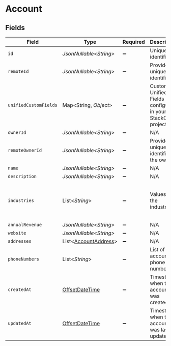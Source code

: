 # Account


## Fields

| Field                                                                                               | Type                                                                                                | Required                                                                                            | Description                                                                                         | Example                                                                                             |
| --------------------------------------------------------------------------------------------------- | --------------------------------------------------------------------------------------------------- | --------------------------------------------------------------------------------------------------- | --------------------------------------------------------------------------------------------------- | --------------------------------------------------------------------------------------------------- |
| `id`                                                                                                | *JsonNullable\<String>*                                                                             | :heavy_minus_sign:                                                                                  | Unique identifier                                                                                   | 8187e5da-dc77-475e-9949-af0f1fa4e4e3                                                                |
| `remoteId`                                                                                          | *JsonNullable\<String>*                                                                             | :heavy_minus_sign:                                                                                  | Provider's unique identifier                                                                        | 8187e5da-dc77-475e-9949-af0f1fa4e4e3                                                                |
| `unifiedCustomFields`                                                                               | Map\<String, *Object*>                                                                              | :heavy_minus_sign:                                                                                  | Custom Unified Fields configured in your StackOne project                                           | {<br/>"my_project_custom_field_1": "REF-1236",<br/>"my_project_custom_field_2": "some other value"<br/>} |
| `ownerId`                                                                                           | *JsonNullable\<String>*                                                                             | :heavy_minus_sign:                                                                                  | N/A                                                                                                 |                                                                                                     |
| `remoteOwnerId`                                                                                     | *JsonNullable\<String>*                                                                             | :heavy_minus_sign:                                                                                  | Provider's unique identifier of the owner                                                           | e3cb75bf-aa84-466e-a6c1-b8322b257a48                                                                |
| `name`                                                                                              | *JsonNullable\<String>*                                                                             | :heavy_minus_sign:                                                                                  | N/A                                                                                                 |                                                                                                     |
| `description`                                                                                       | *JsonNullable\<String>*                                                                             | :heavy_minus_sign:                                                                                  | N/A                                                                                                 |                                                                                                     |
| `industries`                                                                                        | List\<*String*>                                                                                     | :heavy_minus_sign:                                                                                  | Values of the industries                                                                            | [<br/>"Information Technology",<br/>"Airlines \u0026 Airports",<br/>"Personal Care \u0026 Household Products"<br/>] |
| `annualRevenue`                                                                                     | *JsonNullable\<String>*                                                                             | :heavy_minus_sign:                                                                                  | N/A                                                                                                 |                                                                                                     |
| `website`                                                                                           | *JsonNullable\<String>*                                                                             | :heavy_minus_sign:                                                                                  | N/A                                                                                                 |                                                                                                     |
| `addresses`                                                                                         | List\<[AccountAddress](../../models/components/AccountAddress.md)>                                  | :heavy_minus_sign:                                                                                  | N/A                                                                                                 |                                                                                                     |
| `phoneNumbers`                                                                                      | List\<*String*>                                                                                     | :heavy_minus_sign:                                                                                  | List of account phone numbers                                                                       | [<br/>"+1123425334"<br/>]                                                                           |
| `createdAt`                                                                                         | [OffsetDateTime](https://docs.oracle.com/javase/8/docs/api/java/time/OffsetDateTime.html)           | :heavy_minus_sign:                                                                                  | Timestamp when the account was created                                                              | 2021-01-01T01:01:01.000Z                                                                            |
| `updatedAt`                                                                                         | [OffsetDateTime](https://docs.oracle.com/javase/8/docs/api/java/time/OffsetDateTime.html)           | :heavy_minus_sign:                                                                                  | Timestamp when the account was last updated                                                         | 2021-01-01T01:01:01.000Z                                                                            |